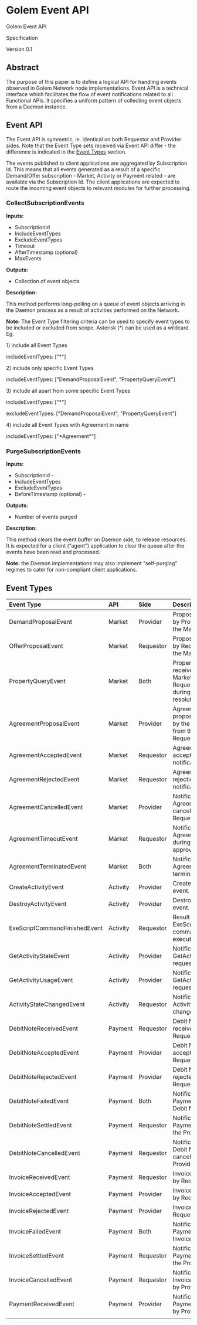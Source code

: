 # Golem Event API

Golem Event API

Specification

Version 0.1

## Abstract

The purpose of this paper is to define a logical API for handling events observed in Golem Network node implementations. Event API is a technical interface which facilitates the flow of event notifications related to all Functional APIs. It specifies a uniform pattern of collecting event objects from a Daemon instance.

## Event API

The Event API is symmetric, ie. identical on both Requestor and Provider sides. Note that the Event Type sets received via Event API differ - the difference is indicated in the [Event Types]() section.

The events published to client applications are aggregated by Subscription Id. This means that all events generated as a result of a specific Demand/Offer subscription - Market, Activity or Payment related - are available via the Subscription Id. The client applications are expected to route the incoming event objects to relevant modules for further processing.

### CollectSubscriptionEvents

**Inputs:**

* SubscriptionId
* IncludeEventTypes
* ExcludeEventTypes
* Timeout
* AfterTimestamp \(optional\)
* MaxEvents

**Outputs:**

* Collection of event objects

**Description:**

This method performs long-polling on a queue of event objects arriving in the Daemon process as a result of activities performed on the Network.

**Note:** The Event Type filtering criteria can be used to specify event types to be included or excluded from scope. Asterisk \(\*\) can be used as a wildcard. Eg.

1\) include all Event Types

includeEventTypes: \["\*"\]

2\) include only specific Event Types

includeEventTypes: \["DemandProposalEvent", "PropertyQueryEvent"\]

3\) include all apart from some specific Event Types

includeEventTypes: \["\*"\]

excludeEventTypes: \["DemandProposalEvent", "PropertyQueryEvent"\]

4\) include all Event Types with Agreement in name

includeEventTypes: \["\*Agreement\*"\]

### PurgeSubscriptionEvents

**Inputs:**

* SubscriptionId -
* IncludeEventTypes
* ExcludeEventTypes
* BeforeTimestamp \(optional\) -

**Outputs:**

* Number of events purged

**Description:**

This method clears the event buffer on Daemon side, to release resources. It is expected for a client \(“agent”\) application to clear the queue after the events have been read and processed.

**Note:** the Daemon implementations may also implement “self-purging” regimes to cater for non-compliant client applications.

## Event Types

| **Event Type** | **API** | **Side** | **Description** |
| :--- | :--- | :--- | :--- |
| DemandProposalEvent | Market | Provider | Proposal received by Provider from the Market. |
| OfferProposalEvent | Market | Requestor | Proposal received by Requestor from the Market. |
| PropertyQueryEvent | Market | Both | Property Query received from the Market by Requestor/Provider during Proposal resolution. |
| AgreementProposalEvent | Market | Provider | Agreement proposal received by the Provider from the Requestor. |
| AgreementAcceptedEvent | Market | Requestor | Agreement acceptance notification. |
| AgreementRejectedEvent | Market | Requestor | Agreement rejection notification. |
| AgreementCancelledEvent | Market | Provider | Notification of Agreement cancellation by the Requestor. |
| AgreementTimeoutEvent | Market | Requestor | Notification of Agreement timeout during the approval process. |
| AgreementTerminatedEvent | Market | Both | Notification of Agreement termination. |
| CreateActivityEvent | Activity | Provider | Create Activity event. |
| DestroyActivityEvent | Activity | Provider | Destroy Activity event. |
| ExeScriptCommandFinishedEvent | Activity | Requestor | Result of an ExeScript command execution. |
| GetActivityStateEvent | Activity | Provider | Notification of GetActivityState request. |
| GetActivityUsageEvent | Activity | Provider | Notification of GetActivityUsage request. |
| ActivityStateChangedEvent | Activity | Requestor | Notification of Activity State change. |
| DebitNoteReceivedEvent | Payment | Requestor | Debit Note received by Requestor. |
| DebitNoteAcceptedEvent | Payment | Provider | Debit Note accepted by Requestor. |
| DebitNoteRejectedEvent | Payment | Provider | Debit Note rejected by Requestor. |
| DebitNoteFailedEvent | Payment | Both | Notification of Payment failure for Debit Note. |
| DebitNoteSettledEvent | Payment | Requestor | Notification of Payment reaching the Provider. |
| DebitNoteCancelledEvent | Payment | Requestor | Notification of Debit Note cancelled by Provider. |
| InvoiceReceivedEvent | Payment | Requestor | Invoice received by Requestor. |
| InvoiceAcceptedEvent | Payment | Provider | Invoice accepted by Requestor. |
| InvoiceRejectedEvent | Payment | Provider | Invoice rejected by Requestor. |
| InvoiceFailedEvent | Payment | Both | Notification of Payment failure for Invoice. |
| InvoiceSettledEvent | Payment | Requestor | Notification of Payment reaching the Provider. |
| InvoiceCancelledEvent | Payment | Requestor | Notification of Invoice cancelled by Provider. |
| PaymentReceivedEvent | Payment | Provider | Notification of new Payment received by Provider. |
|  |  |  |  |

